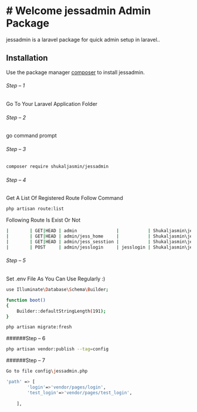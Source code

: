 # # Welcome jessadmin Admin Package 
jessadmin is a laravel package for quick admin setup in laravel..
## Installation
Use the package manager [composer](https://getcomposer.org/) to install jessadmin.
###### Step – 1
Go To Your Laravel Application Folder
###### Step – 2
go command prompt
###### Step – 3
```bash
composer require shukaljasmin/jessadmin
```
###### Step – 4
Get A List Of Registered Route Follow Command
```bash
php artisan route:list
```
Following Route Is Exist Or Not
```bash
|        | GET|HEAD | admin               |           | Shukaljasmin\jessadmin\Controllers\JessadminController@index       | web            |        
|        | GET|HEAD | admin/jess_home     |           | Shukaljasmin\jessadmin\Controllers\JessadminController@home        | web,AdminCheck |        
|        | GET|HEAD | admin/jess_sesstion |           | Shukaljasmin\jessadmin\Controllers\JessAdminSessionController@show | web            |        
|        | POST     | admin/jesslogin     | jesslogin | Shukaljasmin\jessadmin\Controllers\JessadminController@admin_login | web            |        
```
###### Step – 5
Set .env File As You Can Use Regularly :)

```bash
use Illuminate\Database\Schema\Builder;

function boot()
{
    Builder::defaultStringLength(191);
}
```

```bash
php artisan migrate:fresh
```

######Step – 6

```bash
php artisan vendor:publish --tag=config
```

######Step – 7
```bash
Go to file config\jessadmin.php
```

```bash
'path' => [
        'login'=>'vendor/pages/login',
        'test_login'=>'vendor/pages/test_login',
        
    ],
```
